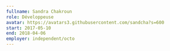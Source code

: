 ```yaml
---
fullname: Sandra Chakroun 
role: Développeuse
avatar: https://avatars3.githubusercontent.com/sandcha?s=600
start: 2017-05-10 
end: 2018-04-06 
employer: independent/octo
---
```

